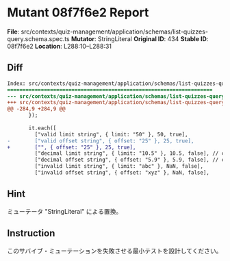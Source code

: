 # Mutant 08f7f6e2 Report

**File**: src/contexts/quiz-management/application/schemas/list-quizzes-query.schema.spec.ts
**Mutator**: StringLiteral
**Original ID**: 434
**Stable ID**: 08f7f6e2
**Location**: L288:10–L288:31

## Diff

```diff
Index: src/contexts/quiz-management/application/schemas/list-quizzes-query.schema.spec.ts
===================================================================
--- src/contexts/quiz-management/application/schemas/list-quizzes-query.schema.spec.ts	original
+++ src/contexts/quiz-management/application/schemas/list-quizzes-query.schema.spec.ts	mutated #434
@@ -284,9 +284,9 @@
       });
 
       it.each([
         ["valid limit string", { limit: "50" }, 50, true],
-        ["valid offset string", { offset: "25" }, 25, true],
+        ["", { offset: "25" }, 25, true],
         ["decimal limit string", { limit: "10.5" }, 10.5, false], // coerces to number but fails int validation
         ["decimal offset string", { offset: "5.9" }, 5.9, false], // coerces to number but fails int validation
         ["invalid limit string", { limit: "abc" }, NaN, false],
         ["invalid offset string", { offset: "xyz" }, NaN, false],
```

## Hint

ミューテータ "StringLiteral" による置換。

## Instruction

このサバイブ・ミューテーションを失敗させる最小テストを設計してください。

